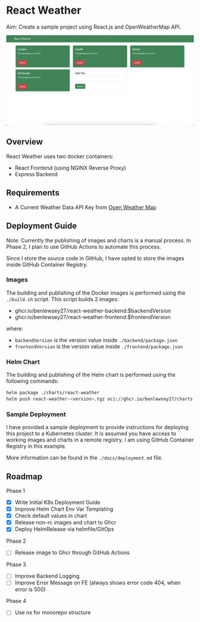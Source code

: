 # React Weather

Aim: Create a sample project using React.js and OpenWeatherMap API.

<img src='./docs/MainPage.png' alt='React Weather Display'>

## Overview

React Weather uses two docker containers:

- React Frontend (using NGINX Reverse Proxy)
- Express Backend

## Requirements

- A Current Weather Data API Key from [Open Weather Map](https://openweathermap.org/)

## Deployment Guide

Note: Currently the publishing of images and charts is a manual process. In Phase 2, I plan to use GitHub Actions to automate this process.

Since I store the source code in GitHub, I have opted to store the images inside GitHub Container Registry.

### Images

The building and publishing of the Docker images is performed using the `./build.sh` script. This script builds 2 images:
- ghcr.io/benlewsey27/react-weather-backend:$backendVersion
- ghcr.io/benlewsey27/react-weather-frontend:$frontendVersion

where:
- `backendVersion` is the version value inside `./backend/package.json`
- `frontendVersion` is the version value inside `./frontend/package.json`

### Helm Chart

The building and publishing of the Helm chart is performed using the following commands:

```bash
helm package ./charts/react-weather
helm push react-weather-<version>.tgz oci://ghcr.io/benlewsey27/charts
```

### Sample Deployment

I have provided a sample deployment to provide instructions for deploying this project to a Kubernetes cluster. It is assumed you have access to working images and charts in a remote registry. I am using GitHub Container Registry in this example.

More information can be found in the `./docs/deployment.md` file.

## Roadmap

Phase 1
- [X] Write Initial K8s Deployment Guide
- [X] Improve Helm Chart Env Var Templating
- [X] Check default values in chart
- [X] Release non-rc images and chart to Ghcr
- [X] Deploy HelmRelease via helmfile/GitOps

Phase 2
- [ ] Release image to Ghcr through GitHub Actions

Phase 3
- [ ] Improve Backend Logging
- [ ] Improve Error Message on FE (always shows error code 404, when error is 500)

Phase 4
- [ ] Use nx for monorepo structure
